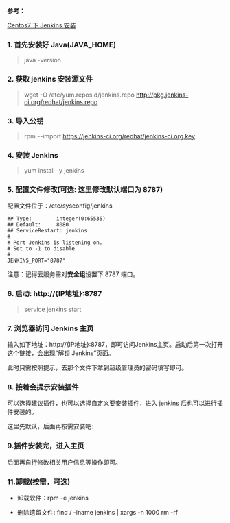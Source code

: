 **参考：**

[Centos7 下 Jenkins 安装](https://blog.csdn.net/linjingke32/article/details/77799878)

### 1. 首先安装好 Java(JAVA_HOME)

> java -version

### 2. 获取 jenkins 安装源文件

> wget -O /etc/yum.repos.d/jenkins.repo http://pkg.jenkins-ci.org/redhat/jenkins.repo

### 3. 导入公钥

> rpm --import https://jenkins-ci.org/redhat/jenkins-ci.org.key

### 4. 安装 Jenkins

> yum install -y jenkins

### 5. 配置文件修改(可选: 这里修改默认端口为 8787)

配置文件位于：/etc/sysconfig/jenkins

```
## Type:        integer(0:65535)
## Default:     8080
## ServiceRestart: jenkins
#
# Port Jenkins is listening on.
# Set to -1 to disable
#
JENKINS_PORT="8787"
```

注意：记得云服务需对**安全组**设置下 8787 端口。

### 6. 启动: http://{IP地址}:8787

> service jenkins start

### 7. 浏览器访问 Jenkins 主页

输入如下地址：http://{IP地址}:8787，即可访问Jenkins主页。启动后第一次打开这个链接，会出现“解锁 Jenkins”页面。

此时只需按照提示，去那个文件下拿到超级管理员的密码填写即可。

### 8. 接着会提示安装插件

可以选择建议插件，也可以选择自定义要安装插件，进入 jenkins 后也可以进行插件安装的。

这里先默认，后面再按需安装吧:

### 9.插件安装完，进入主页

后面再自行修改相关用户信息等操作即可。

### 11.卸载(按需，可选)

- 卸载软件：rpm -e jenkins

- 删除遗留文件: find / -iname jenkins | xargs -n 1000 rm -rf
